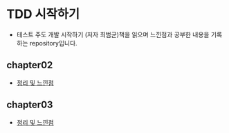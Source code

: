 # TDD 시작하기
- 테스트 주도 개발 시작하기 (저자 최범균)책을 읽으며 느낀점과 공부한 내용을 기록하는 repository입니다.

## chapter02
- [정리 및 느낀점](https://github.com/YeomJaeSeon/TDD/blob/main/src/summary/chap02/chap02_summary.md)

## chapter03
- [정리 및 느낀점](https://github.com/YeomJaeSeon/TDD/blob/main/src/summary/chap03/chap03_summary.md)
